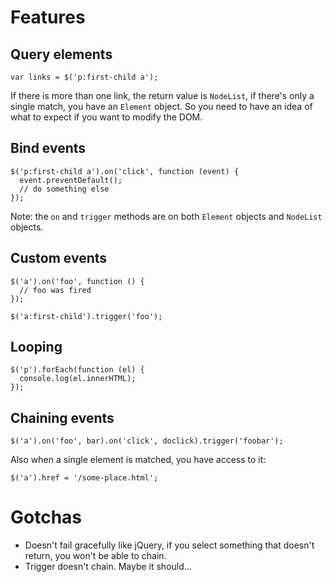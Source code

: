 # Features

## Query elements

    var links = $('p:first-child a');

If there is more than one link, the return value is `NodeList`, if there's only a single match, you have an `Element` object. So you need to have an idea of what to expect if you want to modify the DOM.

## Bind events

    $('p:first-child a').on('click', function (event) {
      event.preventDefault();
      // do something else
    });

Note: the `on` and `trigger` methods are on both `Element` objects and `NodeList` objects.

## Custom events

    $('a').on('foo', function () {
      // foo was fired
    });

    $('a:first-child').trigger('foo');

## Looping 

    $('p').forEach(function (el) {
      console.log(el.innerHTML);
    });

## Chaining events

    $('a').on('foo', bar).on('click', doclick).trigger('foobar');

Also when a single element is matched, you have access to it:

    $('a').href = '/some-place.html';

# Gotchas

* Doesn't fail gracefully like jQuery, if you select something that doesn't return, you won't be able to chain.
* Trigger doesn't chain. Maybe it should...
